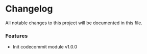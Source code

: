 # Changelog

All notable changes to this project will be documented in this file.

### Features

* Init codecommit module v1.0.0
